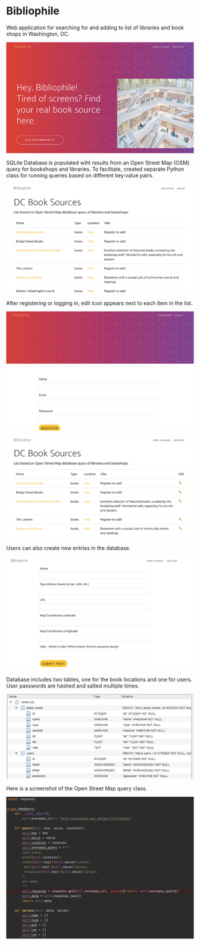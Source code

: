 # Bibliophile
Web application for searching for and adding to list of libraries and book shops in Washington, DC. 

![app_screenshot](https://github.com/Holly-Transport/Bibliophile/blob/master/screenshots/app1.png)


SQLite Database is populated wiht results from an Open Street Map (OSM) query for bookshops and libraries. To facilitate, created separate Python class for running queries based on different key:value pairs. 

![app_screenshot](https://github.com/Holly-Transport/Bibliophile/blob/master/screenshots/app2.png)


After registering or logging in, edit icon appears next to each item in the list.

![app_screenshot](https://github.com/Holly-Transport/Bibliophile/blob/master/screenshots/app3.png)

![app_screenshot](https://github.com/Holly-Transport/Bibliophile/blob/master/screenshots/app4.png)


Users can also create new entries in the database. 

![app_screenshot](https://github.com/Holly-Transport/Bibliophile/blob/master/screenshots/app5.png)


Database includes two tables, one for the book locations and one for users. User passwords are hashed and salted multiple times. 

![app_screenshot](https://github.com/Holly-Transport/Bibliophile/blob/master/screenshots/app6.png)


Here is a screenshot of the Open Street Map query class. 

![app_screenshot](https://github.com/Holly-Transport/Bibliophile/blob/master/screenshots/app7.png)
